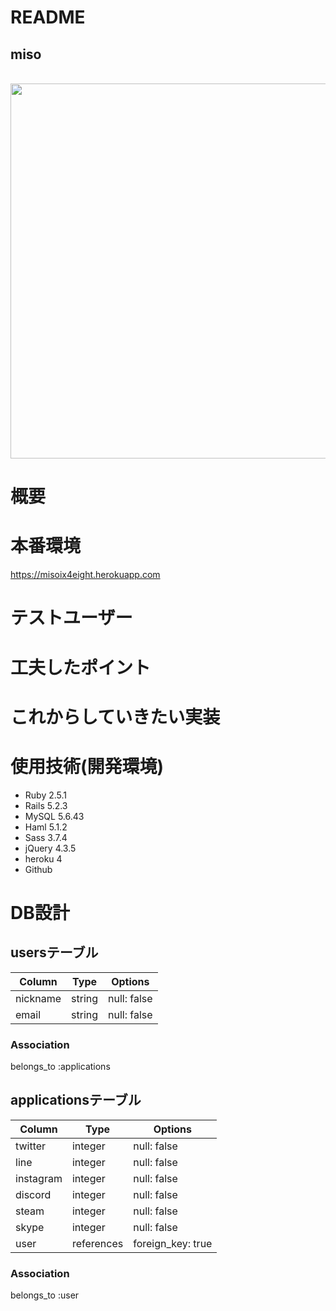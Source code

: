 # README
## miso
<br>
  <img src="https://i.gyazo.com/dbd28c4be30eb4e9fc3cd89b7ecac9c6.jpg" width="600x600"><br>

# 概要


# 本番環境
https://misoix4eight.herokuapp.com

# テストユーザー


# 工夫したポイント


# これからしていきたい実装



# 使用技術(開発環境)
- Ruby 2.5.1
- Rails 5.2.3
- MySQL 5.6.43
- Haml 5.1.2
- Sass 3.7.4
- jQuery 4.3.5
- heroku 4
- Github

# DB設計
## usersテーブル
|Column|Type|Options|
|------|----|-------|
|nickname|string|null: false|
|email|string|null: false|
### Association
belongs_to :applications

## applicationsテーブル
|Column|Type|Options|
|------|----|-------|
|twitter|integer|null: false|
|line|integer|null: false|
|instagram|integer|null: false|
|discord|integer|null: false|
|steam|integer|null: false|
|skype|integer|null: false|
|user|references|foreign_key: true|

### Association
belongs_to :user
